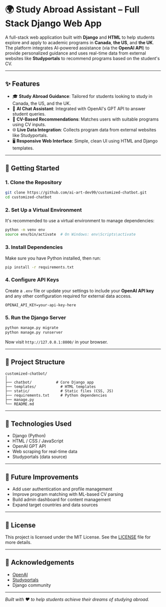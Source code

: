 # 🌍 Study Abroad Assistant – Full Stack Django Web App

A full-stack web application built with **Django** and **HTML** to help students explore and apply to academic programs in **Canada**, **the US**, and **the UK**. The platform integrates AI-powered assistance (via the **OpenAI API**) to provide personalized guidance and uses real-time data from external websites like **Studyportals** to recommend programs based on the student's CV.

---

## ✨ Features

- 🎓 **Study Abroad Guidance**: Tailored for students looking to study in Canada, the US, and the UK.
- 🤖 **AI Chat Assistant**: Integrated with OpenAI's GPT API to answer student queries.
- 📄 **CV-Based Recommendations**: Matches users with suitable programs using CV inputs.
- 🌐 **Live Data Integration**: Collects program data from external websites like Studyportals.
- 🖥️ **Responsive Web Interface**: Simple, clean UI using HTML and Django templates.

---

## 🚀 Getting Started

### 1. Clone the Repository

```bash
git clone https://github.com/ai-art-dev99/customized-chatbot.git
cd customized-chatbot
````

### 2. Set Up a Virtual Environment

It's recommended to use a virtual environment to manage dependencies:

```bash
python -m venv env
source env/bin/activate  # On Windows: env\Scripts\activate
```

### 3. Install Dependencies

Make sure you have Python installed, then run:

```bash
pip install -r requirements.txt
```

### 4. Configure API Keys

Create a `.env` file or update your settings to include your **OpenAI API key** and any other configuration required for external data access.

```
OPENAI_API_KEY=your-api-key-here
```

### 5. Run the Django Server

```bash
python manage.py migrate
python manage.py runserver
```

Now visit `http://127.0.0.1:8000/` in your browser.

---

## 📁 Project Structure

```
customized-chatbot/
│
├── chatbot/           # Core Django app
├── templates/           # HTML templates
├── static/              # Static files (CSS, JS)
├── requirements.txt     # Python dependencies
├── manage.py
└── README.md
```

---

## 🧠 Technologies Used

* Django (Python)
* HTML / CSS / JavaScript
* OpenAI GPT API
* Web scraping for real-time data
* Studyportals (data source)

---

## 📌 Future Improvements

* Add user authentication and profile management
* Improve program matching with ML-based CV parsing
* Build admin dashboard for content management
* Expand target countries and data sources

---

## 📄 License

This project is licensed under the MIT License. See the [LICENSE](LICENSE) file for more details.

---

## 🙌 Acknowledgements

* [OpenAI](https://openai.com/)
* [Studyportals](https://www.studyportals.com/)
* Django community

---

*Built with ❤️ to help students achieve their dreams of studying abroad.*

```
